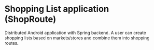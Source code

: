 # Shopping List application (ShopRoute)

Distributed Android application with Spring backend. A user can create shopping lists based on markets/stores and combine them into shopping routes.
